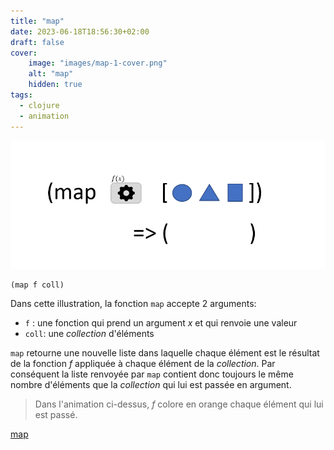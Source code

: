 ```yaml
---
title: "map"
date: 2023-06-18T18:56:30+02:00
draft: false
cover:
    image: "images/map-1-cover.png"
    alt: "map"
    hidden: true
tags:
  - clojure
  - animation    
---
```


![filter](./images/map-1.gif)

```
(map f coll)
```

Dans cette illustration, la fonction `map` accepte 2 arguments:
- `f` : une fonction qui prend un argument *x* et qui renvoie une valeur
- `coll`: une *collection* d'éléments

`map` retourne une nouvelle liste dans laquelle chaque élément est le résultat de la fonction *f* appliquée à chaque élément de la *collection*. Par conséquent la liste renvoyée par `map` contient donc toujours le même nombre d'éléments que la *collection* qui lui est passée en argument.

> Dans l'animation ci-dessus, *f* colore en orange chaque élément qui lui est passé.

[map](https://clojuredocs.org/clojure.core/map)